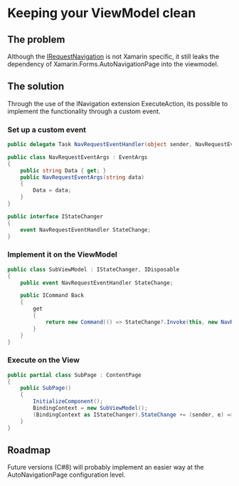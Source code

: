 # Keeping your ViewModel clean

## The problem

Although the [IRequestNavigation](Sources/Xamarin.Forms.AutoNavigationPage/EventHandling/IRequestNavigation.cs) is not Xamarin specific,
it still leaks the dependency of Xamarin.Forms.AutoNavigationPage into the viewmodel.

## The solution

Through the use of the INavigation extension ExecuteAction, its possible to implement the functionality through a custom event.

### Set up a custom event
```csharp
public delegate Task NavRequestEventHandler(object sender, NavRequestEventArgs e);
```

```csharp
public class NavRequestEventArgs : EventArgs
{
    public string Data { get; }
    public NavRequestEventArgs(string data)
    {
        Data = data;
    }
}
```

```csharp
public interface IStateChanger
{
    event NavRequestEventHandler StateChange;
}
```
### Implement it on the ViewModel
```csharp
public class SubViewModel : IStateChanger, IDisposable
{
    public event NavRequestEventHandler StateChange;

    public ICommand Back
    {
        get
        {
            return new Command(() => StateChange?.Invoke(this, new NavRequestEventArgs("back")));
        }
    }
}
```

### Execute on the View
```csharp
public partial class SubPage : ContentPage
{
    public SubPage()
    {
        InitializeComponent();
        BindingContext = new SubViewModel();
        (BindingContext as IStateChanger).StateChange += (sender, e) => Navigation.ExecuteAction(e.Data);
    }
}
```

## Roadmap

Future versions (C#8) will probably implement an easier way at the
AutoNavigationPage configuration level.
